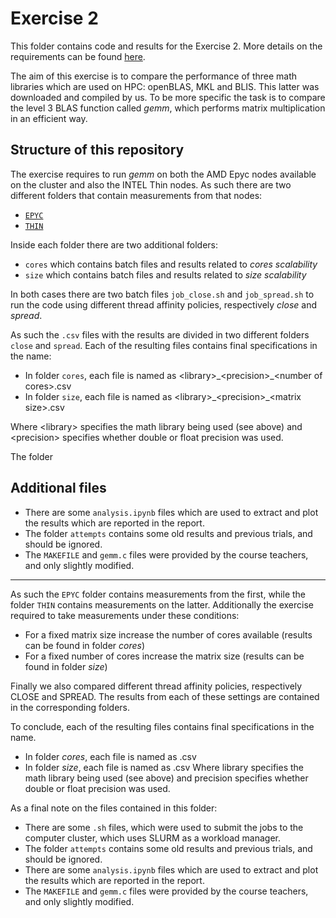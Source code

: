 # Exercise 2
This folder contains code and results for the Exercise 2. More details on the requirements can be found [here](https://github.com/Foundations-of-HPC/Foundations_of_HPC_2022/tree/main/Assignment/exercise2).

The aim of this exercise is to compare the performance of three math libraries which are used on HPC: openBLAS, MKL and BLIS. This latter was downloaded and compiled by us.
To be more specific the task is to compare the level 3 BLAS function called *gemm*, which performs matrix multiplication in an efficient way.

## Structure of this repository
The exercise requires to run *gemm* on both the AMD Epyc nodes available on the cluster and also the INTEL Thin nodes. 
As such there are two different folders that contain measurements from that nodes:
- [`EPYC`](https://github.com/SDavenia/FHPC_Assignment/tree/main/Exercise2/EPYC)
- [`THIN`](https://github.com/SDavenia/FHPC_Assignment/tree/main/Exercise2/THIN)

Inside each folder there are two additional folders:
- `cores` which contains batch files and results related to *cores scalability*
- `size` which contains batch files and results related to *size scalability*

In both cases there are two batch files `job_close.sh` and `job_spread.sh` to run the code using different thread affinity policies, respectively *close* and *spread*.

As such the `.csv` files with the results are divided in two different folders `close` and `spread`. Each of the resulting files contains final specifications in the name:
- In folder `cores`, each file is named as \<library>\_\<precision>\_\<number of cores\>.csv 
- In folder `size`, each file is named as \<library>\_\<precision>\_\<matrix size\>.csv

Where \<library> specifies the math library being used (see above) and \<precision> specifies whether double or float precision was used.

The folder 

## Additional files
- There are some `analysis.ipynb` files which are used to extract and plot the results which are reported in the report.
- The folder `attempts` contains some old results and previous trials, and should be ignored.
- The `MAKEFILE` and `gemm.c` files were provided by the course teachers, and only slightly modified.

--------------------------------------------------------------------------------
As such the `EPYC` folder contains measurements from the first, while the folder `THIN` contains measurements on the latter.
Additionally the exercise required to take measurements under these conditions:
 - For a fixed matrix size increase the number of cores available (results can be found in folder *cores*)
 - For a fixed number of cores increase the matrix size (results can be found in folder *size*)

Finally we also compared different thread affinity policies, respectively CLOSE and SPREAD.
The results from each of these settings are contained in the corresponding folders.

To conclude, each of the resulting files contains final specifications in the name. 
- In folder *cores*, each file is named as <library>_<precision>_<number of cores>.csv 
- In folder *size*, each file is named as <library>_<precision>_<matrix size>.csv
Where library specifies the math library being used (see above) and precision specifies whether double or float precision was used.

As a final note on the files contained in this folder:
- There are some `.sh` files, which were used to submit the jobs to the computer cluster, which uses SLURM as a workload manager.
- The folder `attempts` contains some old results and previous trials, and should be ignored.
- There are some `analysis.ipynb` files which are used to extract and plot the results which are reported in the report.
- The `MAKEFILE` and `gemm.c` files were provided by the course teachers, and only slightly modified.
